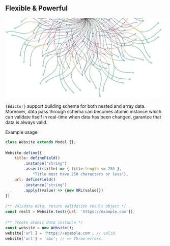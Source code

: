 ## Flexible & Powerful

<div class="flex flex-center">
    <img src="data-tree.webp">
</div>

`{Edictor}` support building schema for both nested and array data.
Moreover, data pass through schema can becomes atomic instance
which can validate itself in real-time when data has been changed,
garantee that data is always valid.

Example usage:
```js
class Website extends Model {};

Website.define({
    title: defineField()
        .instance("string")
        .assert((title) => { title.length <= 250 },
            "Title must have 250 characters or less"),
    url: defineField()
        .instance("string")
        .apply((value) => {new URL(value)})
})

/** Validate data, return validation result object */
const reslt = Website.test({url: 'https://example.com'});

/** Create atomic data instance */
const website = new Website();
website['url'] = 'https://example.com'; // valid.
website['url'] = 'abc'; // => Throw errors.
```